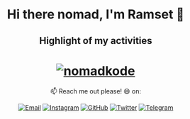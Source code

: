 <h1 align="center">Hi there nomad, I'm Ramset 👋</h1>
<!-- [Ramset](https://nomadkode.github.io)  -->
<h2 align="center">Highlight of my activities<br/></h2>
<p align="center"><a href="https://github.com/nomadkode/nomadkode/blob/main/github-metrics.svg"></a></p>

<h1 align="center"><a href="https://discord.com/users/699805306934263828" target="_blank"><img align="center" src="https://lanyard-profile-readme.vercel.app/api/699805306934263828" alt="nomadkode" /></a></h1>

<p align="center"> 📫 Reach me out please! 😄 on: </p>
<p align="center"> <a href="mailto:ramsetiawan@protonmail.com" target="_blank"><img src="https://img.shields.io/badge/-Gmail-c14438?style=flat-square&logo=Gmail&logoColor=white" alt="Email"></a>
<a href="https://instagram.com/nomadkode" target="_blank"><img src="https://img.shields.io/badge/-Instagram-e4405f?style=flat-square&logo=instagram&logoColor=white" alt="Instagram"></a>
<a href="https://github.com/nomadkode" target="_blank"><img src="https://img.shields.io/badge/-GitHub-181717?style=flat-square&logo=github" alt="GitHub"></a>
<a href="https://twitter.com/nomadkode" target="_blank"><img src="https://img.shields.io/badge/-Twitter-1ca0f1?style=flat-square&labelColor=1ca0f1&logo=twitter&logoColor=white" alt="Twitter"></a>
<a href="https://t.me/nomadkode" target="_blank"><img src="https://img.shields.io/badge/-Telegram-2ca5e0?style=flat-square&logo=telegram" alt="Telegram"></a> </p>
<!-- <a href="https://facebook.com/" target="_blank"><img src="https://img.shields.io/badge/-Facebook-1877f2?style=flat-square&logo=facebook&logoColor=white" alt="Facebook"></a>
<a href="https://linkedin.com/in/" target="_blank"><img src="https://img.shields.io/badge/LinkedIn-%230077B5.svg?&style=flat-square&logo=linkedin&logoColor=white" alt="LinkedIn"></a> -->
